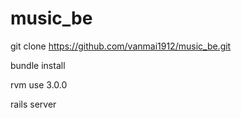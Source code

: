 # music_be
git clone https://github.com/vanmai1912/music_be.git

bundle install

rvm use 3.0.0

rails server
